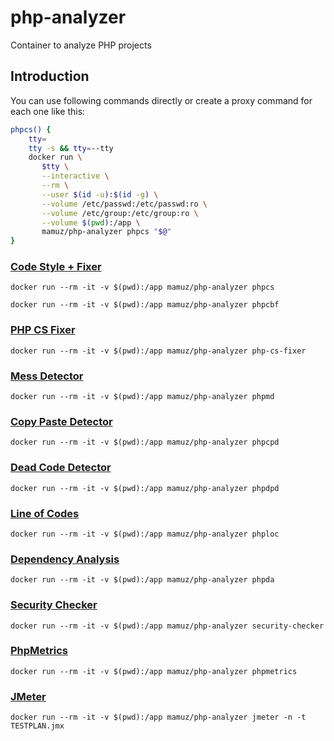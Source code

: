# php-analyzer

Container to analyze PHP projects

## Introduction

You can use following commands directly or create a proxy command for each one like this:

```sh
phpcs() {
    tty=
    tty -s && tty=--tty
    docker run \
       $tty \
       --interactive \
       --rm \
       --user $(id -u):$(id -g) \
       --volume /etc/passwd:/etc/passwd:ro \
       --volume /etc/group:/etc/group:ro \
       --volume $(pwd):/app \
       mamuz/php-analyzer phpcs "$@"
}
```

### [Code Style + Fixer](https://github.com/squizlabs/PHP_CodeSniffer)

`docker run --rm -it -v $(pwd):/app mamuz/php-analyzer phpcs`

`docker run --rm -it -v $(pwd):/app mamuz/php-analyzer phpcbf`

### [PHP CS Fixer](https://github.com/FriendsOfPHP/PHP-CS-Fixer)

`docker run --rm -it -v $(pwd):/app mamuz/php-analyzer php-cs-fixer`

### [Mess Detector](https://github.com/phpmd/phpmd)

`docker run --rm -it -v $(pwd):/app mamuz/php-analyzer phpmd`

### [Copy Paste Detector](https://github.com/sebastianbergmann/phpcpd)

`docker run --rm -it -v $(pwd):/app mamuz/php-analyzer phpcpd`

### [Dead Code Detector](https://github.com/sebastianbergmann/phpdcd)

`docker run --rm -it -v $(pwd):/app mamuz/php-analyzer phpdpd`

### [Line of Codes](https://github.com/sebastianbergmann/phploc)

`docker run --rm -it -v $(pwd):/app mamuz/php-analyzer phploc`

### [Dependency Analysis](https://github.com/mamuz/PhpDependencyAnalysis)

`docker run --rm -it -v $(pwd):/app mamuz/php-analyzer phpda`

### [Security Checker](https://github.com/sensiolabs/security-checker)

`docker run --rm -it -v $(pwd):/app mamuz/php-analyzer security-checker`

### [PhpMetrics](https://github.com/phpmetrics/PhpMetrics)

`docker run --rm -it -v $(pwd):/app mamuz/php-analyzer phpmetrics`

### [JMeter](http://jmeter.apache.org)

`docker run --rm -it -v $(pwd):/app mamuz/php-analyzer jmeter -n -t TESTPLAN.jmx`
